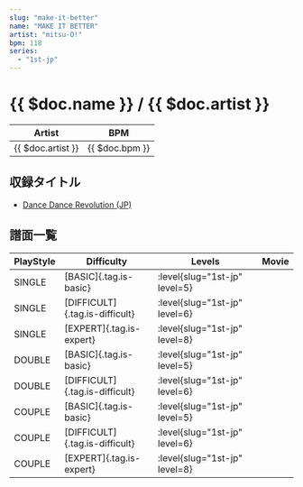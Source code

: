 ```yaml
---
slug: "make-it-better"
name: "MAKE IT BETTER"
artist: "mitsu-O!"
bpm: 118
series:
  - "1st-jp"
---
```


# {{ $doc.name }} / {{ $doc.artist }}

|Artist|BPM|
|------|---|
|{{ $doc.artist }}|{{ $doc.bpm }}|

## 収録タイトル

- [Dance Dance Revolution (JP)](/series/1st-jp/)

## 譜面一覧

|PlayStyle|Difficulty|Levels|Movie|
|---------|----------|------|-----|
|SINGLE|[BASIC]{.tag.is-basic}|:level{slug="1st-jp" level=5}||
|SINGLE|[DIFFICULT]{.tag.is-difficult}|:level{slug="1st-jp" level=6}||
|SINGLE|[EXPERT]{.tag.is-expert}|:level{slug="1st-jp" level=8}||
|DOUBLE|[BASIC]{.tag.is-basic}|:level{slug="1st-jp" level=5}||
|DOUBLE|[DIFFICULT]{.tag.is-difficult}|:level{slug="1st-jp" level=6}||
|COUPLE|[BASIC]{.tag.is-basic}|:level{slug="1st-jp" level=5}||
|COUPLE|[DIFFICULT]{.tag.is-difficult}|:level{slug="1st-jp" level=6}||
|COUPLE|[EXPERT]{.tag.is-expert}|:level{slug="1st-jp" level=8}||
